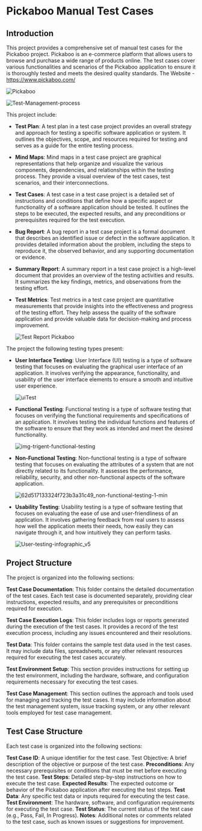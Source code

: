 # Pickaboo Manual Test Cases

## Introduction

This project provides a comprehensive set of manual test cases for the Pickaboo project. Pickaboo is an e-commerce platform that allows users to browse and purchase a wide range of products online. The test cases cover various functionalities and scenarios of the Pickaboo application to ensure it is thoroughly tested and meets the desired quality standards. The Website - https://www.pickaboo.com/

  ![Pickaboo](https://github.com/Akib7/Test-Case-Project-Pickaboo/assets/75217894/07cd0bde-8b24-48ff-9e10-ccae58649c75)

  ![Test-Management-process](https://github.com/Akib7/Test-Case-Project-Pickaboo/assets/75217894/8a6c65d5-f124-4593-bc4f-fdd881927c7e)

This project include:

- **Test Plan**: A test plan in a test case project provides an overall strategy and approach for testing a specific software application or system. It outlines the objectives, scope, and resources required for testing and serves as a guide for the entire testing process.
- **Mind Maps**: Mind maps in a test case project are graphical representations that help organize and visualize the various components, dependencies, and relationships within the testing process. They provide a visual overview of the test cases, test scenarios, and their interconnections.
- **Test Cases**: A test case in a test case project is a detailed set of instructions and conditions that define how a specific aspect or functionality of a software application should be tested. It outlines the steps to be executed, the expected results, and any preconditions or prerequisites required for the test execution.
- **Bug Report**: A bug report in a test case project is a formal document that describes an identified issue or defect in the software application. It provides detailed information about the problem, including the steps to reproduce it, the observed behavior, and any supporting documentation or evidence.
- **Summary Report**: A summary report in a test case project is a high-level document that provides an overview of the testing activities and results. It summarizes the key findings, metrics, and observations from the testing effort.
- **Test Metrics**: Test metrics in a test case project are quantitative measurements that provide insights into the effectiveness and progress of the testing effort. They help assess the quality of the software application and provide valuable data for decision-making and process improvement.

  ![Test Report Pickaboo](https://github.com/Akib7/Test-Case-Project-Pickaboo/assets/75217894/1bba5236-65b2-4b0b-95e5-f429c48fea84)

The project the following testing types present:

- **User Interface Testing**: User Interface (UI) testing is a type of software testing that focuses on evaluating the graphical user interface of an application. It involves verifying the appearance, functionality, and usability of the user interface elements to ensure a smooth and intuitive user experience.

  ![uiTest](https://github.com/Akib7/Test-Case-Project-Pickaboo/assets/75217894/4dd8d311-260f-4782-aa7f-ae38f38d1f54)
  
- **Functional Testing**: Functional testing is a type of software testing that focuses on verifying the functional requirements and specifications of an application. It involves testing the individual functions and features of the software to ensure that they work as intended and meet the desired functionality.

  ![img-trigent-functional-testing](https://github.com/Akib7/Test-Case-Project-Pickaboo/assets/75217894/77ef074b-6c9c-47f4-8bd9-9b096bc52945)
  
- **Non-Functional Testing**: Non-functional testing is a type of software testing that focuses on evaluating the attributes of a system that are not directly related to its functionality. It assesses the performance, reliability, security, and other non-functional aspects of the software application.

  ![62d517133324f723b3a31c49_non-functional-testing-1-min](https://github.com/Akib7/Test-Case-Project-Pickaboo/assets/75217894/5078dc72-f66c-4e85-8b4b-196d338baec0)
  
- **Usability Testing**: Usability testing is a type of software testing that focuses on evaluating the ease of use and user-friendliness of an application. It involves gathering feedback from real users to assess how well the application meets their needs, how easily they can navigate through it, and how intuitively they can perform tasks.

  ![User-testing-infographic_v5](https://github.com/Akib7/Test-Case-Project-Pickaboo/assets/75217894/67074e20-0b54-4c9f-9218-0797e0a5be27)

## Project Structure

The project is organized into the following sections:

**Test Case Documentation**: This folder contains the detailed documentation of the test cases. Each test case is documented separately, providing clear instructions, expected results, and any prerequisites or preconditions required for execution.

**Test Case Execution Logs**: This folder includes logs or reports generated during the execution of the test cases. It provides a record of the test execution process, including any issues encountered and their resolutions.

**Test Data**: This folder contains the sample test data used in the test cases. It may include data files, spreadsheets, or any other relevant resources required for executing the test cases accurately.

**Test Environment Setup**: This section provides instructions for setting up the test environment, including the hardware, software, and configuration requirements necessary for executing the test cases.

**Test Case Management**: This section outlines the approach and tools used for managing and tracking the test cases. It may include information about the test management system, issue tracking system, or any other relevant tools employed for test case management.

## Test Case Structure

Each test case is organized into the following sections:

**Test Case ID**: A unique identifier for the test case.
Test Objective: A brief description of the objective or purpose of the test case.
**Preconditions**: Any necessary prerequisites or conditions that must be met before executing the test case.
**Test Steps**: Detailed step-by-step instructions on how to execute the test case.
**Expected Results**: The expected outcome or behavior of the Pickaboo application after executing the test steps.
**Test Data**: Any specific test data or inputs required for executing the test case.
**Test Environment**: The hardware, software, and configuration requirements for executing the test case.
**Test Status**: The current status of the test case (e.g., Pass, Fail, In Progress).
**Notes**: Additional notes or comments related to the test case, such as known issues or suggestions for improvement.


